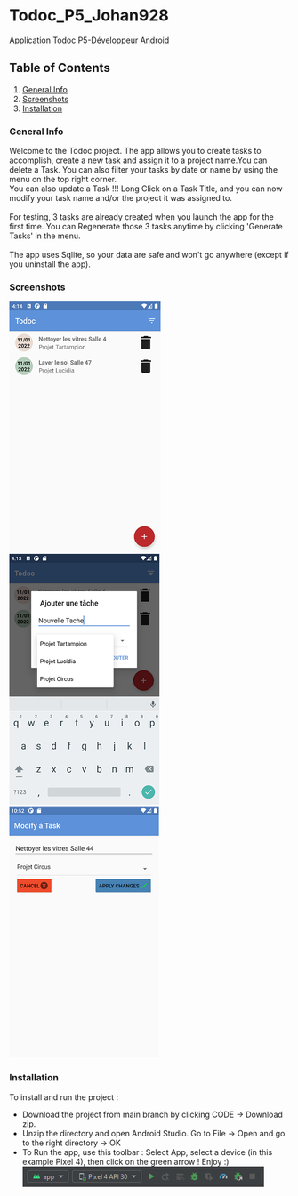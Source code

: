 # Todoc_P5_Johan928
 Application Todoc P5-Développeur Android
## Table of Contents
1. [General Info](#general-info)
2. [Screenshots](#technologies)
3. [Installation](#installation)
### General Info
Welcome to the Todoc project. The app allows you to create tasks to accomplish, create a new task and assign it to a project name.You can delete a Task. You can also filter your tasks by date or name by using the menu on the top right corner.
<br>You can also update a Task !!! Long Click on a Task Title, and you can now modify your task name and/or the project it was assigned to.
<br><br>For testing, 3 tasks are already created when you launch the app for the first time. You can Regenerate those 3 tasks anytime by clicking 'Generate Tasks' in the menu.
<br><br>The app uses Sqlite, so your data are safe and won't go anywhere (except if you uninstall the app).
### Screenshots
![Image text](/screens/1.png)
![Image text](/screens/2.png)
![Image text](/screens/3.png)
### Installation
To install and run the project :
* Download the project from main branch by clicking CODE -> Download zip.
* Unzip the directory and open Android Studio. Go to File -> Open and go to the right directory -> OK
* To Run the app, use this toolbar : Select App, select a device (in this example Pixel 4), then click on the green arrow ! Enjoy :)
![Image text](/screens/4.png)
